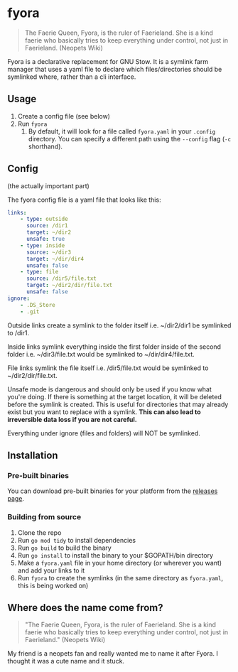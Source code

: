 # fyora
> The Faerie Queen, Fyora, is the ruler of Faerieland. She is a kind faerie who basically tries to keep everything under control, not just in Faerieland. (Neopets Wiki)

Fyora is a declarative replacement for GNU Stow. It is a symlink farm manager that uses a yaml file to declare which files/directories should be symlinked where, rather than a cli interface.

## Usage
1. Create a config file (see below)
2. Run `fyora`
    1. By default, it will look for a file called `fyora.yaml` in your `.config` directory. You can specify a different path using the `--config` flag (`-c` shorthand).

## Config
(the actually important part)

The fyora config file is a yaml file that looks like this:
```yaml
links:
    - type: outside
      source: /dir1
      target: ~/dir2
      unsafe: true
    - type: inside
      source: ~/dir3
      target: ~/dir/dir4
      unsafe: false
    - type: file
      source: /dir5/file.txt
      target: ~/dir2/dir/file.txt
      unsafe: false
ignore:
    - .DS_Store
    - .git
```
Outside links create a symlink to the folder itself i.e. ~/dir2/dir1 be symlinked to /dir1.

Inside links symlink everything inside the first folder inside of the second folder i.e. ~/dir3/file.txt would be symlinked to ~/dir/dir4/file.txt.

File links symlink the file itself i.e. /dir5/file.txt would be symlinked to ~/dir2/dir/file.txt.

Unsafe mode is dangerous and should only be used if you know what you're doing. If there is something at the target location, it will be deleted before the symlink is created. This is useful for directories that may already exist but you want to replace with a symlink. **This can also lead to irreversible data loss if you are not careful.**

Everything under ignore (files and folders) will NOT be symlinked.

## Installation
### Pre-built binaries
You can download pre-built binaries for your platform from the [releases page](https://github.com/wenbang24/fyora/releases).
### Building from source
1. Clone the repo
2. Run `go mod tidy` to install dependencies
3. Run `go build` to build the binary
4. Run `go install` to install the binary to your $GOPATH/bin directory
5. Make a `fyora.yaml` file in your home directory (or wherever you want) and add your links to it
6. Run `fyora` to create the symlinks (in the same directory as `fyora.yaml`, this is being worked on)

## Where does the name come from?
> "The Faerie Queen, Fyora, is the ruler of Faerieland. She is a kind faerie who basically tries to keep everything under control, not just in Faerieland." (Neopets Wiki)

My friend is a neopets fan and really wanted me to name it after Fyora. I thought it was a cute name and it stuck.
